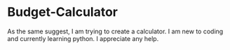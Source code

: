 # Budget-Calculator
As the same suggest, I am trying to create a calculator. I am new to coding and currently learning python. I appreciate any help.
